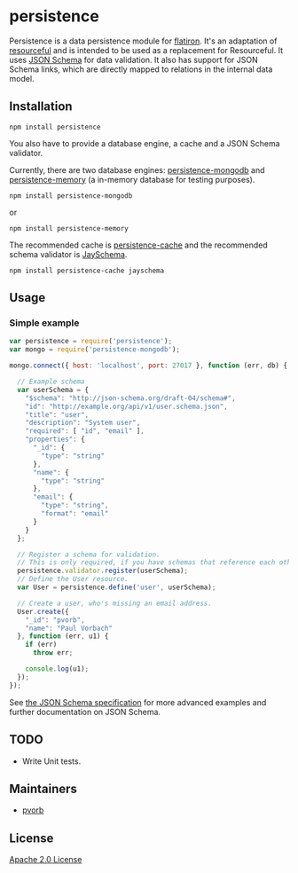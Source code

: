 persistence
===========

Persistence is a data persistence module for [flatiron](http://flatironjs.org/).
It's an adaptation of [resourceful](https://github.com/flatiron/resourceful)
and is intended to be used as a replacement for Resourceful. It uses [JSON
Schema](http://json-schema.org/) for data validation. It also has support for
JSON Schema links, which are directly mapped to relations in the internal data
model.


Installation
------------

    npm install persistence

You also have to provide a database engine, a cache and a JSON Schema validator.

Currently, there are two database engines:
[persistence-mongodb](https://github.com/n-fuse/persistence-mongodb) and
[persistence-memory](https://github.com/n-fuse/persistence-memory) (a in-memory
database for testing purposes).

    npm install persistence-mongodb

or

    npm install persistence-memory

The recommended cache is
[persistence-cache](https://github.com/n-fuse/persistence-cache) and the
recommended schema validator is
[JaySchema](https://github.com/natesilva/jayschema).

    npm install persistence-cache jayschema


Usage
-----

### Simple example

~~~ javascript
var persistence = require('persistence');
var mongo = require('persistence-mongodb');

mongo.connect({ host: 'localhost', port: 27017 }, function (err, db) {

  // Example schema
  var userSchema = {
    "$schema": "http://json-schema.org/draft-04/schema#",
    "id": "http://example.org/api/v1/user.schema.json",
    "title": "user",
    "description": "System user",
    "required": [ "id", "email" ],
    "properties": {
      "_id": {
        "type": "string"
      },
      "name": {
        "type": "string"
      },
      "email": {
        "type": "string",
        "format": "email"
      }
    }
  };

  // Register a schema for validation.
  // This is only required, if you have schemas that reference each other.
  persistence.validator.register(userSchema);
  // Define the User resource.
  var User = persistence.define('user', userSchema);

  // Create a user, who's missing an email address.
  User.create({
    "_id": "pvorb",
    "name": "Paul Vorbach"
  }, function (err, u1) {
    if (err)
      throw err;

    console.log(u1);
  });
});
~~~

See [the JSON Schema specification](http://json-schema.org) for more advanced
examples and further documentation on JSON Schema.


TODO
----

  * Write Unit tests.


Maintainers
-----------

  * [pvorb](https://github.com/pvorb)


License
-------

[Apache 2.0 License](LICENSE.txt)
